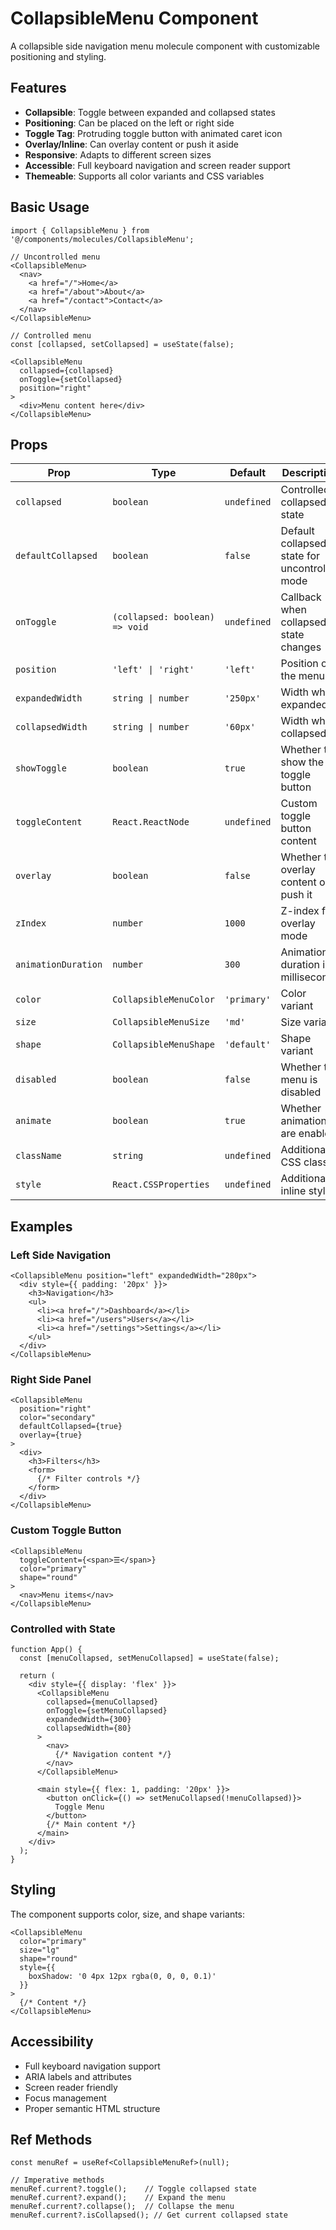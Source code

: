 # CollapsibleMenu Component

A collapsible side navigation menu molecule component with customizable positioning and styling.

## Features

- **Collapsible**: Toggle between expanded and collapsed states
- **Positioning**: Can be placed on the left or right side
- **Toggle Tag**: Protruding toggle button with animated caret icon
- **Overlay/Inline**: Can overlay content or push it aside
- **Responsive**: Adapts to different screen sizes
- **Accessible**: Full keyboard navigation and screen reader support
- **Themeable**: Supports all color variants and CSS variables

## Basic Usage

```tsx
import { CollapsibleMenu } from '@/components/molecules/CollapsibleMenu';

// Uncontrolled menu
<CollapsibleMenu>
  <nav>
    <a href="/">Home</a>
    <a href="/about">About</a>
    <a href="/contact">Contact</a>
  </nav>
</CollapsibleMenu>

// Controlled menu
const [collapsed, setCollapsed] = useState(false);

<CollapsibleMenu 
  collapsed={collapsed} 
  onToggle={setCollapsed}
  position="right"
>
  <div>Menu content here</div>
</CollapsibleMenu>
```

## Props

| Prop | Type | Default | Description |
|------|------|---------|-------------|
| `collapsed` | `boolean` | `undefined` | Controlled collapsed state |
| `defaultCollapsed` | `boolean` | `false` | Default collapsed state for uncontrolled mode |
| `onToggle` | `(collapsed: boolean) => void` | `undefined` | Callback when collapsed state changes |
| `position` | `'left' \| 'right'` | `'left'` | Position of the menu |
| `expandedWidth` | `string \| number` | `'250px'` | Width when expanded |
| `collapsedWidth` | `string \| number` | `'60px'` | Width when collapsed |
| `showToggle` | `boolean` | `true` | Whether to show the toggle button |
| `toggleContent` | `React.ReactNode` | `undefined` | Custom toggle button content |
| `overlay` | `boolean` | `false` | Whether to overlay content or push it |
| `zIndex` | `number` | `1000` | Z-index for overlay mode |
| `animationDuration` | `number` | `300` | Animation duration in milliseconds |
| `color` | `CollapsibleMenuColor` | `'primary'` | Color variant |
| `size` | `CollapsibleMenuSize` | `'md'` | Size variant |
| `shape` | `CollapsibleMenuShape` | `'default'` | Shape variant |
| `disabled` | `boolean` | `false` | Whether the menu is disabled |
| `animate` | `boolean` | `true` | Whether animations are enabled |
| `className` | `string` | `undefined` | Additional CSS classes |
| `style` | `React.CSSProperties` | `undefined` | Additional inline styles |

## Examples

### Left Side Navigation
```tsx
<CollapsibleMenu position="left" expandedWidth="280px">
  <div style={{ padding: '20px' }}>
    <h3>Navigation</h3>
    <ul>
      <li><a href="/">Dashboard</a></li>
      <li><a href="/users">Users</a></li>
      <li><a href="/settings">Settings</a></li>
    </ul>
  </div>
</CollapsibleMenu>
```

### Right Side Panel
```tsx
<CollapsibleMenu 
  position="right" 
  color="secondary"
  defaultCollapsed={true}
  overlay={true}
>
  <div>
    <h3>Filters</h3>
    <form>
      {/* Filter controls */}
    </form>
  </div>
</CollapsibleMenu>
```

### Custom Toggle Button
```tsx
<CollapsibleMenu 
  toggleContent={<span>☰</span>}
  color="primary"
  shape="round"
>
  <nav>Menu items</nav>
</CollapsibleMenu>
```

### Controlled with State
```tsx
function App() {
  const [menuCollapsed, setMenuCollapsed] = useState(false);
  
  return (
    <div style={{ display: 'flex' }}>
      <CollapsibleMenu 
        collapsed={menuCollapsed}
        onToggle={setMenuCollapsed}
        expandedWidth={300}
        collapsedWidth={80}
      >
        <nav>
          {/* Navigation content */}
        </nav>
      </CollapsibleMenu>
      
      <main style={{ flex: 1, padding: '20px' }}>
        <button onClick={() => setMenuCollapsed(!menuCollapsed)}>
          Toggle Menu
        </button>
        {/* Main content */}
      </main>
    </div>
  );
}
```

## Styling

The component supports color, size, and shape variants:

```tsx
<CollapsibleMenu 
  color="primary"
  size="lg"
  shape="round"
  style={{ 
    boxShadow: '0 4px 12px rgba(0, 0, 0, 0.1)' 
  }}
>
  {/* Content */}
</CollapsibleMenu>
```

## Accessibility

- Full keyboard navigation support
- ARIA labels and attributes
- Screen reader friendly
- Focus management
- Proper semantic HTML structure

## Ref Methods

```tsx
const menuRef = useRef<CollapsibleMenuRef>(null);

// Imperative methods
menuRef.current?.toggle();    // Toggle collapsed state
menuRef.current?.expand();    // Expand the menu
menuRef.current?.collapse();  // Collapse the menu
menuRef.current?.isCollapsed(); // Get current collapsed state
```